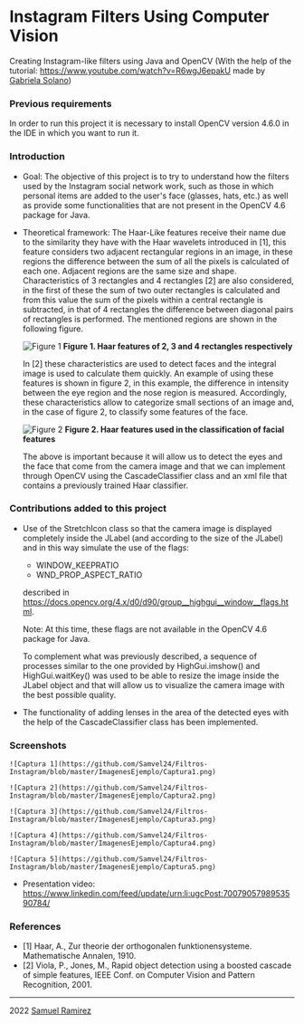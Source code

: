 # Instagram Filters Using Computer Vision
 
Creating Instagram-like filters using Java and OpenCV (With the help of the tutorial: https://www.youtube.com/watch?v=R6wgJ6epakU made by [Gabriela Solano](https://github.com/GabySol))
 
 
### Previous requirements
In order to run this project it is necessary to install OpenCV version 4.6.0 in the IDE in which you want to run it.
 
### Introduction
* Goal: The objective of this project is to try to understand how the filters used by the Instagram social network work, such as those in which personal items are added to the user's face (glasses, hats, etc.) as well as provide some functionalities that are not present in the OpenCV 4.6 package for Java.

* Theoretical framework:
The Haar-Like features receive their name due to the similarity they have with the Haar wavelets introduced in [1], this feature considers two adjacent rectangular regions in an image, in these regions the difference between the sum of all the pixels is calculated of each one. Adjacent regions are the same size and shape. Characteristics of 3 rectangles and 4 rectangles [2] are also considered, in the first of these the sum of two outer rectangles is calculated and from this value the sum of the pixels within a central rectangle is subtracted, in that of 4 rectangles the difference between diagonal pairs of rectangles is performed. The mentioned regions are shown in the following figure.

    ![Figure 1](https://github.com/Samvel24/Filtros-Instagram/blob/master/ImagenesEjemplo/Figura1.png)
    **Figure 1. Haar features of 2, 3 and 4 rectangles respectively**

    In [2] these characteristics are used to detect faces and the integral image is used to calculate them quickly. An example of using these features is shown in figure 2, in this example, the difference in intensity between the eye region and the nose region is measured. Accordingly, these characteristics allow to categorize small sections of an image and, in the case of figure 2, to classify some features of the face.

    ![Figure 2](https://github.com/Samvel24/Filtros-Instagram/blob/master/ImagenesEjemplo/Figura2.png)
    **Figure 2. Haar features used in the classification of facial features**

    The above is important because it will allow us to detect the eyes and the face that come from the camera image and that we can implement through OpenCV using the CascadeClassifier class and an xml file that contains a previously trained Haar classifier.

### Contributions added to this project
* Use of the StretchIcon class so that the camera image is displayed completely inside the JLabel (and according to the size of the JLabel) and in this way simulate the use of the flags:
    - WINDOW_KEEPRATIO
    - WND_PROP_ASPECT_RATIO
    
    described in https://docs.opencv.org/4.x/d0/d90/group__highgui__window__flags.html.
    
    Note: At this time, these flags are not available in the OpenCV 4.6 package for Java.
    
    To complement what was previously described, a sequence of processes similar to the one provided by HighGui.imshow() and HighGui.waitKey() was used to be able to resize the image inside the JLabel object and that will allow us to visualize the camera image with the best possible quality.

* The functionality of adding lenses in the area of the detected eyes with the help of the CascadeClassifier class has been implemented.

### Screenshots
    ![Captura 1](https://github.com/Samvel24/Filtros-Instagram/blob/master/ImagenesEjemplo/Captura1.png)

    ![Captura 2](https://github.com/Samvel24/Filtros-Instagram/blob/master/ImagenesEjemplo/Captura2.png)

    ![Captura 3](https://github.com/Samvel24/Filtros-Instagram/blob/master/ImagenesEjemplo/Captura3.png)

    ![Captura 4](https://github.com/Samvel24/Filtros-Instagram/blob/master/ImagenesEjemplo/Captura4.png)
    
    ![Captura 5](https://github.com/Samvel24/Filtros-Instagram/blob/master/ImagenesEjemplo/Captura5.png)

* Presentation video: https://www.linkedin.com/feed/update/urn:li:ugcPost:7007905798953590784/

### References
* [1] Haar, A., Zur theorie der orthogonalen funktionensysteme. Mathematische Annalen, 1910.
* [2] Viola, P., Jones, M., Rapid object detection using a boosted cascade of simple features, IEEE Conf. on Computer Vision and Pattern Recognition, 2001.

***

2022 [Samuel Ramirez](https://github.com/Samvel24/)